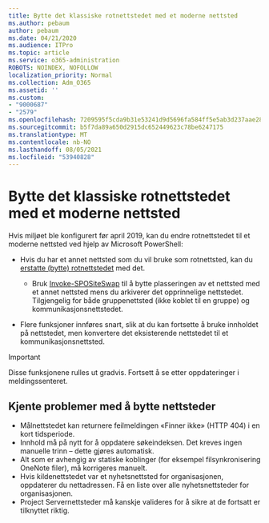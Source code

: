 ```yaml
---
title: Bytte det klassiske rotnettstedet med et moderne nettsted
ms.author: pebaum
author: pebaum
ms.date: 04/21/2020
ms.audience: ITPro
ms.topic: article
ms.service: o365-administration
ROBOTS: NOINDEX, NOFOLLOW
localization_priority: Normal
ms.collection: Adm_O365
ms.assetid: ''
ms.custom:
- "9000687"
- "2579"
ms.openlocfilehash: 7209595f5cda9b31e53241d9d5696fa584ff5e5ab3d237aae28542bf7aec9398
ms.sourcegitcommit: b5f7da89a650d2915dc652449623c78be6247175
ms.translationtype: MT
ms.contentlocale: nb-NO
ms.lasthandoff: 08/05/2021
ms.locfileid: "53940828"
---
```

# <a name="swap-your-classic-root-site-with-a-modern-site"></a>Bytte det klassiske rotnettstedet med et moderne nettsted

Hvis miljøet ble konfigurert før april 2019, kan du endre rotnettstedet til et moderne nettsted ved hjelp av Microsoft PowerShell:

- Hvis du har et annet nettsted som du vil bruke som rotnettsted, kan du [erstatte (bytte) rotnettstedet](https://docs.microsoft.com/sharepoint/modern-root-site) med det. 
    - Bruk [Invoke-SPOSiteSwap](https://docs.microsoft.com/powershell/module/sharepoint-online/invoke-spositeswap?view=sharepoint-ps) til å bytte plasseringen av et nettsted med et annet nettsted mens du arkiverer det opprinnelige nettstedet. Tilgjengelig for både gruppenettsted (ikke koblet til en gruppe) og kommunikasjonsnettstedet. 

- Flere funksjoner innføres snart, slik at du kan fortsette å bruke innholdet på nettstedet, men konvertere det eksisterende nettstedet til et kommunikasjonsnettsted. 
>[!Important]
>Disse funksjonene rulles ut gradvis. Fortsett å se etter oppdateringer i meldingssenteret. 

## <a name="known-issues-with-swapping-sites"></a>Kjente problemer med å bytte nettsteder

- Målnettstedet kan returnere feilmeldingen «Finner ikke» (HTTP 404) i en kort tidsperiode.
- Innhold må på nytt for å oppdatere søkeindeksen. Det kreves ingen manuelle trinn – dette gjøres automatisk.
- Alt som er avhengig av statiske koblinger (for eksempel filsynkronisering OneNote filer), må korrigeres manuelt.
- Hvis kildenettstedet var et nyhetsnettsted for organisasjonen, oppdaterer du nettadressen. Få en liste over alle nyhetsnettsteder for organisasjonen.
- Project Servernettsteder må kanskje valideres for å sikre at de fortsatt er tilknyttet riktig.
